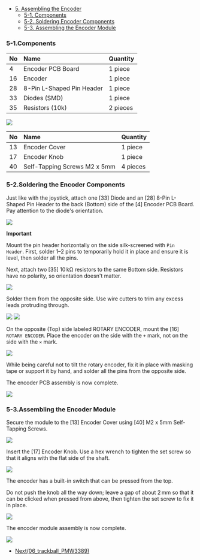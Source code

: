 <!-- ### Monkeypad Build Guide Top Page is here [English](01_build_guide.md)  -->

- [5. Assembling the Encoder](05_encoder.md)
  - [5-1. Components](./05_encoder.md/#5-1-parts-used)
  - [5-2. Soldering Encoder Components](./05_encoder.md/#5-2-soldering-encoder-components)
  - [5-3. Assembling the Encoder Module](./05_encoder.md/#5-3-assembling-the-encoder-module)

### 5-1.Components

| No | Name |	Quantity |
|:-|:-|:-|
|  4 | Encoder PCB Board | 1 piece |
| 16 | Encoder | 1 piece |
| 28 | 8-Pin L-Shaped Pin Header | 1 piece |
| 33 | Diodes (SMD) | 1 piece |
| 35 | Resistors (10k) | 2 pieces |

![](../images/05/monkeypad_5_01.jpeg)

| No | Name |	Quantity |
|:-|:-|:-|
| 13 | Encoder Cover | 1 piece |
| 17 | Encoder Knob | 1 piece |
| 40 | Self-Tapping Screws M2 x 5mm | 4 pieces |

### 5-2.Soldering the Encoder Components

Just like with the joystick, attach one [33] Diode and an [28] 8-Pin L-Shaped Pin Header to the back (Bottom) side of the [4] Encoder PCB Board. Pay attention to the diode's orientation.

![](../images/05/monkeypad_5_02.jpeg)

**Important**

Mount the pin header horizontally on the side silk-screened with `Pin Header`. First, solder 1–2 pins to temporarily hold it in place and ensure it is level, then solder all the pins.

Next, attach two [35] 10 kΩ resistors to the same Bottom side. Resistors have no polarity, so orientation doesn't matter.

![](../images/05/monkeypad_5_03.jpeg)

Solder them from the opposite side. Use wire cutters to trim any excess leads protruding through.

![](../images/05/monkeypad_5_04.jpeg)
![](../images/05/monkeypad_5_05.jpeg)

On the opposite (Top) side labeled ROTARY ENCODER, mount the [16] `ROTARY ENCODER`. Place the encoder on the side with the `+` mark, not on the side with the `×` mark.

![](../images/05/monkeypad_5_06.jpeg)

While being careful not to tilt the rotary encoder, fix it in place with masking tape or support it by hand, and solder all the pins from the opposite side.

The encoder PCB assembly is now complete.

![](../images/05/monkeypad_5_07.jpeg)

### 5-3.Assembling the Encoder Module

Secure the module to the [13] Encoder Cover using [40] M2 x 5mm Self-Tapping Screws.

![](../images/05/monkeypad_5_08.jpeg)

Insert the [17] Encoder Knob. Use a hex wrench to tighten the set screw so that it aligns with the flat side of the shaft.

![](../images/05/monkeypad_5_09.jpeg)

The encoder has a built-in switch that can be pressed from the top.

Do not push the knob all the way down; leave a gap of about 2 mm so that it can be clicked when pressed from above, then tighten the set screw to fix it in place.

![](../images/05/monkeypad_5_10.jpeg)

The encoder module assembly is now complete.

![](../images/05/monkeypad_5_11.jpeg)

  - [Next(06_trackball_PMW3389)](06_trackball_PMW3389.md)

